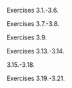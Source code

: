 Exercises 3.1.-3.6.

Exercises 3.7.-3.8.

Exercises 3.9.

Exercises 3.13.-3.14.

3.15.-3.18.

Exercises 3.19.-3.21.
